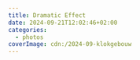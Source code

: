 ```yaml
---
title: Dramatic Effect
date: 2024-09-21T12:02:46+02:00
categories:
  - photos
coverImage: cdn:/2024-09-klokgebouw
---
```

